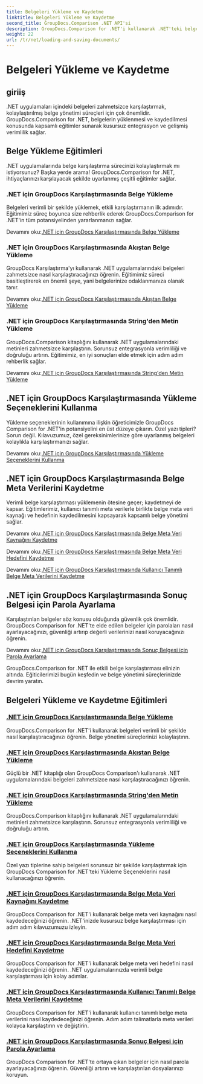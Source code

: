 ```yaml
---
title: Belgeleri Yükleme ve Kaydetme
linktitle: Belgeleri Yükleme ve Kaydetme
second_title: GroupDocs.Comparison .NET API'si
description: GroupDocs.Comparison for .NET'i kullanarak .NET'teki belgeleri zahmetsizce karşılaştırın. Verimli belge yönetimi için yükleme, kaydetme ve yükleme seçeneklerini kullanmayı öğrenin.
weight: 22
url: /tr/net/loading-and-saving-documents/
---
```


# Belgeleri Yükleme ve Kaydetme

## giriiş

.NET uygulamaları içindeki belgeleri zahmetsizce karşılaştırmak, kolaylaştırılmış belge yönetimi süreçleri için çok önemlidir. GroupDocs.Comparison for .NET, belgelerin yüklenmesi ve kaydedilmesi konusunda kapsamlı eğitimler sunarak kusursuz entegrasyon ve gelişmiş verimlilik sağlar.

## Belge Yükleme Eğitimleri

.NET uygulamalarında belge karşılaştırma sürecinizi kolaylaştırmak mı istiyorsunuz? Başka yerde arama! GroupDocs.Comparison for .NET, ihtiyaçlarınızı karşılayacak şekilde uyarlanmış çeşitli eğitimler sağlar.

### .NET için GroupDocs Karşılaştırmasında Belge Yükleme

Belgeleri verimli bir şekilde yüklemek, etkili karşılaştırmanın ilk adımıdır. Eğitimimiz süreç boyunca size rehberlik ederek GroupDocs.Comparison for .NET'in tüm potansiyelinden yararlanmanızı sağlar.

 Devamını oku:[.NET için GroupDocs Karşılaştırmasında Belge Yükleme](./loading-documents/)

### .NET için GroupDocs Karşılaştırmasında Akıştan Belge Yükleme

GroupDocs Karşılaştırma'yı kullanarak .NET uygulamalarındaki belgeleri zahmetsizce nasıl karşılaştıracağınızı öğrenin. Eğitimimiz süreci basitleştirerek en önemli şeye, yani belgelerinize odaklanmanıza olanak tanır.

 Devamını oku:[.NET için GroupDocs Karşılaştırmasında Akıştan Belge Yükleme](./loading-documents-from-stream/)

### .NET için GroupDocs Karşılaştırmasında String'den Metin Yükleme

GroupDocs.Comparison kitaplığını kullanarak .NET uygulamalarındaki metinleri zahmetsizce karşılaştırın. Sorunsuz entegrasyonla verimliliği ve doğruluğu artırın. Eğitimimiz, en iyi sonuçları elde etmek için adım adım rehberlik sağlar.

 Devamını oku:[.NET için GroupDocs Karşılaştırmasında String'den Metin Yükleme](./loading-text-from-string/)

## .NET için GroupDocs Karşılaştırmasında Yükleme Seçeneklerini Kullanma

Yükleme seçeneklerinin kullanımına ilişkin öğreticimizle GroupDocs Comparison for .NET'in potansiyelini en üst düzeye çıkarın. Özel yazı tipleri? Sorun değil. Kılavuzumuz, özel gereksinimlerinize göre uyarlanmış belgeleri kolaylıkla karşılaştırmanızı sağlar.

 Devamını oku:[.NET için GroupDocs Karşılaştırmasında Yükleme Seçeneklerini Kullanma](./using-load-options/)

## .NET için GroupDocs Karşılaştırmasında Belge Meta Verilerini Kaydetme

Verimli belge karşılaştırması yüklemenin ötesine geçer; kaydetmeyi de kapsar. Eğitimlerimiz, kullanıcı tanımlı meta verilerle birlikte belge meta veri kaynağı ve hedefinin kaydedilmesini kapsayarak kapsamlı belge yönetimi sağlar.

 Devamını oku:[.NET için GroupDocs Karşılaştırmasında Belge Meta Veri Kaynağını Kaydetme](./saving-documents-metadata-source/)

 Devamını oku:[.NET için GroupDocs Karşılaştırmasında Belge Meta Veri Hedefini Kaydetme](./saving-documents-metadata-target/)

 Devamını oku:[.NET için GroupDocs Karşılaştırmasında Kullanıcı Tanımlı Belge Meta Verilerini Kaydetme](./saving-user-defined-document-metadata/)

## .NET için GroupDocs Karşılaştırmasında Sonuç Belgesi için Parola Ayarlama

Karşılaştırılan belgeler söz konusu olduğunda güvenlik çok önemlidir. GroupDocs Comparison for .NET'te elde edilen belgeler için parolaları nasıl ayarlayacağınızı, güvenliği artırıp değerli verilerinizi nasıl koruyacağınızı öğrenin.

 Devamını oku:[.NET için GroupDocs Karşılaştırmasında Sonuç Belgesi için Parola Ayarlama](./setting-password-for-resultant-document/)

GroupDocs.Comparison for .NET ile etkili belge karşılaştırması elinizin altında. Eğiticilerimizi bugün keşfedin ve belge yönetimi süreçlerinizde devrim yaratın.
## Belgeleri Yükleme ve Kaydetme Eğitimleri
### [.NET için GroupDocs Karşılaştırmasında Belge Yükleme](./loading-documents/)
GroupDocs.Comparison for .NET'i kullanarak belgeleri verimli bir şekilde nasıl karşılaştıracağınızı öğrenin. Belge yönetimi süreçlerinizi kolaylaştırın.
### [.NET için GroupDocs Karşılaştırmasında Akıştan Belge Yükleme](./loading-documents-from-stream/)
Güçlü bir .NET kitaplığı olan GroupDocs Comparison'ı kullanarak .NET uygulamalarındaki belgeleri zahmetsizce nasıl karşılaştıracağınızı öğrenin.
### [.NET için GroupDocs Karşılaştırmasında String'den Metin Yükleme](./loading-text-from-string/)
GroupDocs.Comparison kitaplığını kullanarak .NET uygulamalarındaki metinleri zahmetsizce karşılaştırın. Sorunsuz entegrasyonla verimliliği ve doğruluğu artırın.
### [.NET için GroupDocs Karşılaştırmasında Yükleme Seçeneklerini Kullanma](./using-load-options/)
Özel yazı tiplerine sahip belgeleri sorunsuz bir şekilde karşılaştırmak için GroupDocs Comparison for .NET'teki Yükleme Seçeneklerini nasıl kullanacağınızı öğrenin.
### [.NET için GroupDocs Karşılaştırmasında Belge Meta Veri Kaynağını Kaydetme](./saving-documents-metadata-source/)
GroupDocs Comparison for .NET'i kullanarak belge meta veri kaynağını nasıl kaydedeceğinizi öğrenin. .NET'inizde kusursuz belge karşılaştırması için adım adım kılavuzumuzu izleyin.
### [.NET için GroupDocs Karşılaştırmasında Belge Meta Veri Hedefini Kaydetme](./saving-documents-metadata-target/)
GroupDocs Comparison for .NET'i kullanarak belge meta veri hedefini nasıl kaydedeceğinizi öğrenin. .NET uygulamalarınızda verimli belge karşılaştırması için kolay adımlar.
### [.NET için GroupDocs Karşılaştırmasında Kullanıcı Tanımlı Belge Meta Verilerini Kaydetme](./saving-user-defined-document-metadata/)
GroupDocs Comparison for .NET'i kullanarak kullanıcı tanımlı belge meta verilerini nasıl kaydedeceğinizi öğrenin. Adım adım talimatlarla meta verileri kolayca karşılaştırın ve değiştirin.
### [.NET için GroupDocs Karşılaştırmasında Sonuç Belgesi için Parola Ayarlama](./setting-password-for-resultant-document/)
GroupDocs Comparison for .NET'te ortaya çıkan belgeler için nasıl parola ayarlayacağınızı öğrenin. Güvenliği artırın ve karşılaştırılan dosyalarınızı koruyun.